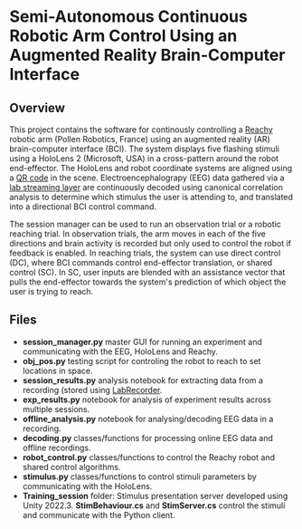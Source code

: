 # Semi-Autonomous Continuous Robotic Arm Control Using an Augmented Reality Brain-Computer Interface

## Overview
This project contains the software for continously controlling a [Reachy](https://pollen-robotics.github.io/reachy-2021-docs/) robotic arm (Pollen Robotics, France) using an augmented reality (AR) brain-computer interface (BCI). The system displays five flashing stimuli using a HoloLens 2 (Microsoft, USA) in a cross-pattern around the robot end-effector. The HoloLens and robot coordinate systems are aligned using a [QR code](https://github.com/microsoft/MixedReality-QRCode-Sample) in the scene. Electroencephalograpy (EEG) data gathered via a [lab streaming layer](https://labstreaminglayer.org/#/) are continuously decoded using canonical correlation analysis to determine which stimulus the user is attending to, and translated into a directional BCI control command. 

The session manager can be used to run an observation trial or a robotic reaching trial. In observation trials, the arm moves in each of the five directions and brain activity is recorded but only used to control the robot if feedback is enabled. In reaching trials, the system can use direct control (DC), where BCI commands control end-effector translation, or shared control (SC). In SC, user inputs are blended with an assistance vector that pulls the end-effector towards the system's prediction of which object the user is trying to reach.

## Files
- **session_manager.py** master GUI for running an experiment and communicating with the EEG, HoloLens and Reachy.
- **obj_pos.py** testing script for controling the robot to reach to set locations in space.
- **session_results.py** analysis notebook for extracting data from a recording (stored using [LabRecorder](https://github.com/labstreaminglayer/App-LabRecorder).
- **exp_results.py** notebook for analysis of experiment results across multiple sessions.
- **offline_analysis.py** notebook for analysing/decoding EEG data in a recording.
- **decoding.py** classes/functions for processing online EEG data and offline recordings.
- **robot_control.py** classes/functions to control the Reachy robot and shared control algorithms.
- **stimulus.py** classes/functions to control stimuli parameters by communicating with the HoloLens.
- **Training_session** folder: Stimulus presentation server developed using Unity 2022.3. **StimBehaviour.cs** and **StimServer.cs** control the stimuli and communicate with the Python client.
